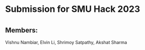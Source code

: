 # Submission for SMU Hack 2023
# 

## Members: 
Vishnu Nambiar, Elvin Li, Shrimoy Satpathy, Akshat Sharma


